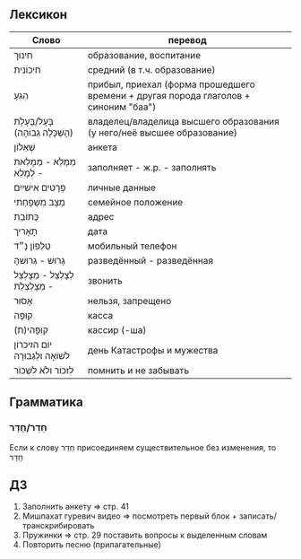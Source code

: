 
## Лексикон

Слово|перевод
|---|---|
חינוּך|образование, воспитание
חיכוֹנית|средний (в т.ч. образование)
הִגִעָ|прибыл, приехал (форма прошедшего времени + другая порода глаголов + синоним "баа")
בָּעָל/בָּעָלָת (הָשְׁכָּלָה גְבוֹהָה)|владелец/владелица высшего образования (у него/неё высшее образование)
שְׁאֵלוֹן|анкета
מְמָלֵא - מְמָלֵאת - לְמָלֵא|заполняет - ж.р. - заполнять
פְרָטים אישׁיים|личные данные
מָצָב מִשְׁפָחְתי|семейное положение
כְּתוֹבֵת|адрес
תָאָריך|дата
טֵלֵפוֹן נָ״ד|мобильный телефон
גָרוּשׁ - גְרוּשׁהָ|разведённый - разведённая
לְצָלְצֵל - מֵצָלְצֵל - מֵצָלְצֵלֵת|звонить
אָסוּר|нельзя, запрещено
קוּפָּה|касса
קוּפָּהי(ת)|кассир (-ша)
יוֹם הזיכרוֹן לשׁוֹאָה ולֵגְבוּרָה|день Катастрофы и мужества
לִזכוֹר ולֹא לִשְׁכוֹר|помнить и не забывать

## Грамматика

### חֵדֵר/חָדָר

Если к слову חֵדֵר присоединяем существительное без изменения, то חָדָר


## ДЗ

1. Заполнить анкету => стр. 41
2. Мишпахат гуревич видео => посмотреть первый блок + записать/транскрибировать
3. Пружинки => стр. 29 поставить вопросы к выделенным словам
4. Повторить песню (прилагательные)
